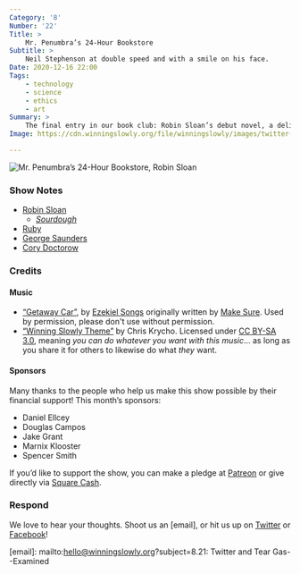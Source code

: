 ```yaml
---
Category: '8'
Number: '22'
Title: >
    Mr. Penumbra’s 24-Hour Bookstore
Subtitle: >
    Neil Stephenson at double speed and with a smile on his face.
Date: 2020-12-16 22:00
Tags:
    - technology
    - science
    - ethics
    - art
Summary: >
    The final entry in our book club: Robin Sloan’s debut novel, a delightfully quirky meditation on both the wonder and the limits of technology—from the printing press to Google and back again.
Image: https://cdn.winningslowly.org/file/winningslowly/images/twitter-and-tear-gas.jpg

---
```


![[<cite>Mr. Penumbra’s 24-Hour Bookstore</cite>][book], Robin Sloan](https://cdn.winningslowly.org/file/winningslowly/images/mr-penumbras-24-hour-bookstore.jpg)

[book]: https://www.alibris.com/Mr-Penumbras-24-Hour-Bookstore-Robin-Sloan/book/21924389

### Show Notes

- [Robin Sloan](https://www.robinsloan.com)
    - [<cite>Sourdough</cite>](https://www.alibris.com/Sourdough-Robin-Sloan/book/37961343)
- [Ruby](http://www.ruby-lang.org/en/)
- [George Saunders](https://www.georgesaundersbooks.com)
- [Cory Doctorow](https://craphound.com)

### Credits

#### Music

- [“Getaway Car”](http://hyperurl.co/makesureezekielsplit), by [Ezekiel Songs](https://ezekielsongs.bandcamp.com/) originally written by [Make Sure](https://makesure.bandcamp.com/releases). Used by permission, please don't use without permission.
- [“Winning Slowly Theme”](https://soundcloud.com/chriskrycho/winning-slowly) by Chris Krycho. Licensed under [CC BY-SA 3.0](https://creativecommons.org/licenses/by-sa/3.0/), meaning *you can do whatever you want with this music*… as long as you share it for others to likewise do what *they* want.

#### Sponsors

Many thanks to the people who help us make this show possible by their financial support! This month’s sponsors:

- Daniel Ellcey
- Douglas Campos
- Jake Grant
- Marnix Klooster
- Spencer Smith

If you’d like to support the show, you can make a pledge at <a href='https://www.patreon.com/winningslowly' rel='payment'>Patreon</a> or give directly via [Square Cash](https://cash.me/$winningslowly).

### Respond

We love to hear your thoughts. Shoot us an [email], or hit us up on [Twitter](https://www.twitter.com/winningslowly) or [Facebook](https://www.facebook.com/winningslowlypodcast)!

[email]: mailto:hello@winningslowly.org?subject=8.21: Twitter and Tear Gas--Examined
